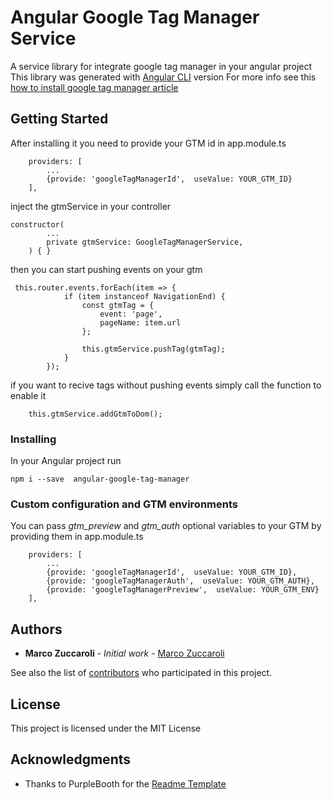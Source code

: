 # Angular Google Tag Manager Service

A service library for integrate google tag manager in your angular project
This library was generated with [Angular CLI](https://github.com/angular/angular-cli) version
For more info see this [how to install google tag manager article](https://itnext.io/how-to-add-google-tag-manager-to-an-angular-application-fc68624386e2) 

## Getting Started

After installing it you need to provide your GTM id in app.module.ts 

```
    providers: [
        ...
        {provide: 'googleTagManagerId',  useValue: YOUR_GTM_ID}
    ],
```
inject the gtmService in your controller

```
constructor(
        ...
        private gtmService: GoogleTagManagerService,
    ) { }
```

then you can start pushing events on your gtm

```
 this.router.events.forEach(item => {
            if (item instanceof NavigationEnd) {
                const gtmTag = {
                    event: 'page',
                    pageName: item.url
                };

                this.gtmService.pushTag(gtmTag);
            }
        });
```

if you want to recive tags without pushing events simply call the function to enable it
```
    this.gtmService.addGtmToDom();
```

### Installing

In your Angular project run

```
npm i --save  angular-google-tag-manager
```

### Custom configuration and GTM environments
You can pass *gtm_preview* and *gtm_auth* optional variables to your GTM by providing them in app.module.ts 

```
    providers: [
        ...
        {provide: 'googleTagManagerId',  useValue: YOUR_GTM_ID},
        {provide: 'googleTagManagerAuth',  useValue: YOUR_GTM_AUTH},
        {provide: 'googleTagManagerPreview',  useValue: YOUR_GTM_ENV}
    ],
```

## Authors

* **Marco Zuccaroli** - *Initial work* - [Marco Zuccaroli](https://github.com/mzuccaroli)

See also the list of [contributors](https://github.com/mzuccaroli/angular-google-tag-manager/graphs/contributors) who participated in this project.

## License

This project is licensed under the MIT License

## Acknowledgments

* Thanks to PurpleBooth for the [Readme Template](https://gist.github.com/PurpleBooth/109311bb0361f32d87a2) 
